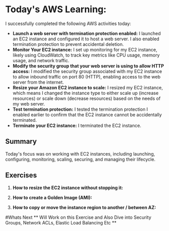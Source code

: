 # Today's AWS Learning:

I successfully completed the following AWS activities today:

* **Launch a web server with termination protection enabled:** I launched an EC2 instance and configured it to host a web server. I also enabled termination protection to prevent accidental deletion.
* **Monitor Your EC2 instance:** I set up monitoring for my EC2 instance, likely using CloudWatch, to track key metrics like CPU usage, memory usage, and network traffic.
* **Modify the security group that your web server is using to allow HTTP access:** I modified the security group associated with my EC2 instance to allow inbound traffic on port 80 (HTTP), enabling access to the web server from the internet.
* **Resize your Amazon EC2 instance to scale:** I resized my EC2 instance, which means I changed the instance type to either scale up (increase resources) or scale down (decrease resources) based on the needs of my web server.
* **Test termination protection:** I tested the termination protection I enabled earlier to confirm that the EC2 instance cannot be accidentally terminated.
* **Terminate your EC2 instance:** I terminated the EC2 instance.

##   Summary

Today's focus was on working with EC2 instances, including launching, configuring, monitoring, scaling, securing, and managing their lifecycle.

##   Exercises


1.  **How to resize the EC2 instance without stopping it:**

2.  **How to create a Golden Image (AMI):**
  
3.  **How to copy or move the instance region to another / between AZ:**

#Whats Next
 ** Will Work on this Exercise and Also Dive into Security Groups, Network ACLs, Elastic Load Balancing Etc ** 
